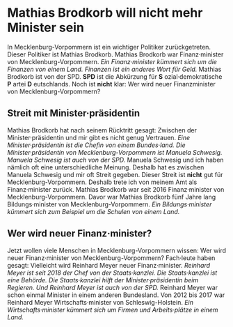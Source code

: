 # Mathias Brodkorb will nicht mehr Minister sein

In Mecklenburg-Vorpommern ist ein wichtiger Politiker zurückgetreten. Dieser Politiker ist Mathias Brodkorb. Mathias Brodkorb war Finanz·minister von Mecklenburg-Vorpommern. 
*Ein Finanz·minister kümmert sich um die Finanzen von einem Land.* 
*Finanzen ist ein anderes Wort für Geld.* Mathias Brodkorb ist von der SPD. 
**SPD** ist die Abkürzung für **S** ozial·demokratische **P** artei **D** eutschlands. Noch ist **nicht** klar: Wer wird neuer Finanzminister von Mecklenburg-Vorpommern? 

## Streit mit Minister·präsidentin
Mathias Brodkorb hat nach seinem Rücktritt gesagt: Zwischen der Minister·präsidentin und mir gibt es nicht genug Vertrauen. 
*Eine Minister·präsidentin ist die Chefin von einem Bundes·land.* 
*Die Minister·präsidentin von Mecklenburg-Vorpommern ist Manuela Schwesig.* 
*Manuela Schwesig ist auch von der SPD.* Manuela Schwesig und ich haben nämlich oft eine unterschiedliche Meinung. Deshalb hat es zwischen Manuela Schwesig und mir oft Streit gegeben. Dieser Streit ist **nicht** gut für Mecklenburg-Vorpommern. Deshalb trete ich von meinem Amt als Finanz·minister zurück. 
Mathias Brodkorb war seit 2016 Finanz·minister von Mecklenburg-Vorpommern. Davor war Mathias Brodkorb fünf Jahre lang Bildungs·minister von Mecklenburg-Vorpommern. 
*Ein Bildungs·minister kümmert sich zum Beispiel um die Schulen von einem Land.* 

## Wer wird neuer Finanz·minister?
Jetzt wollen viele Menschen in Mecklenburg-Vorpommern wissen: Wer wird neuer Finanz·minister von Mecklenburg-Vorpommern? Fach·leute haben gesagt: Vielleicht wird Reinhard Meyer neuer Finanz·minister. 
*Reinhard Meyer ist seit 2018 der Chef von der Staats·kanzlei.* 
*Die Staats·kanzlei ist eine Behörde.* 
*Die Staats·kanzlei hilft der Minister·präsidentin beim Regieren.* 
*Und Reinhard Meyer ist auch von der SPD.* Reinhard Meyer war schon einmal Minister in einem anderen Bundesland. Von 2012 bis 2017 war Reinhard Meyer Wirtschafts·minister von Schleswig-Holstein. 
*Ein Wirtschafts·minister kümmert sich um Firmen und Arbeits·plätze in einem Land.* 
